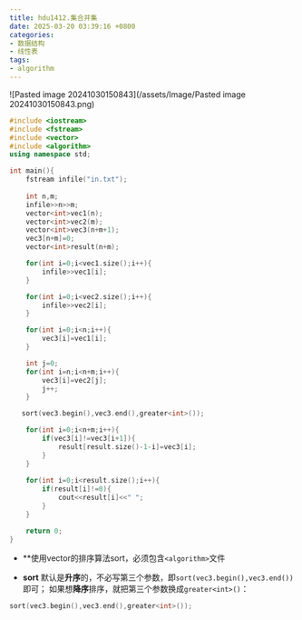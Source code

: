 ```yaml
---
title: hdu1412.集合并集
date: 2025-03-20 03:39:16 +0800
categories:
- 数据结构
- 线性表
tags:
- algorithm
---
```


![Pasted image 20241030150843](/assets/Image/Pasted image 20241030150843.png)

```cpp
#include <iostream>
#include <fstream>
#include <vector>
#include <algorithm>
using namespace std;

int main(){
    fstream infile("in.txt");
    
    int n,m;
    infile>>n>>m;
    vector<int>vec1(n);
    vector<int>vec2(m);
    vector<int>vec3(n+m+1);
    vec3[n+m]=0;
    vector<int>result(n+m);

    for(int i=0;i<vec1.size();i++){
        infile>>vec1[i];
    }

    for(int i=0;i<vec2.size();i++){
        infile>>vec2[i];
    }

    for(int i=0;i<n;i++){
        vec3[i]=vec1[i];
    }

    int j=0;
    for(int i=n;i<n+m;i++){
        vec3[i]=vec2[j];
        j++;
    }

   sort(vec3.begin(),vec3.end(),greater<int>());

    for(int i=0;i<n+m;i++){
        if(vec3[i]!=vec3[i+1]){
            result[result.size()-1-i]=vec3[i];
        }
    }
    
    for(int i=0;i<result.size();i++){
    	if(result[i]!=0){
			cout<<result[i]<<" ";
		}
	}

    return 0;
}
```

- **使用vector的排序算法sort，必须包含`<algorithm>`文件
	
- **sort** 默认是**升序**的，不必写第三个参数，即`sort(vec3.begin(),vec3.end())`即可；
如果想**降序**排序，就把第三个参数换成`greater<int>()`：
```cpp
sort(vec3.begin(),vec3.end(),greater<int>());
```
